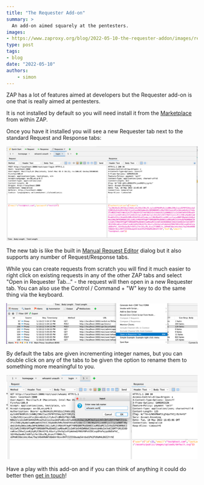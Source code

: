 ```yaml
---
title: "The Requester Add-on"
summary: >
  An add-on aimed squarely at the pentesters.
images:
- https://www.zaproxy.org/blog/2022-05-10-the-requester-addon/images/requester.png
type: post
tags:
- blog
date: "2022-05-10"
authors: 
    - simon
---
```


ZAP has a lot of features aimed at developers but the Requester add-on is one that is really aimed at pentesters.

It is not installed by default so you will need install it from the [Marketplace](/addons/) from within ZAP.

Once you have it installed you will see a new Requester tab next to the standard Request and Response tabs:

![Requester Tab](images/requester.png)


The new tab is like the built in [Manual Request Editor](/docs/desktop/ui/dialogs/man_req/) dialog but it also supports any number of Request/Response tabs.

While you can create requests from scratch you will find it much easier to right click on existing requests in any of the other ZAP tabs and select "Open in Requester Tab..." - the request will then open in a new Requester tab.
You can also use the Control / Command + "W" key to do the same thing via the keyboard.

![Right click option Tab](images/right-click.png)

By default the tabs are given incrementing integer names, but you can double click on any of the tabs to be given the option to rename them to something more meaningful to you.

![Rename](images/rename.png)

Have a play with this add-on and if you can think of anything it could do better then [get in touch](https://groups.google.com/group/zaproxy-users)!